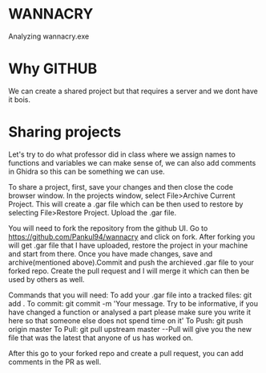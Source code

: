 # WANNACRY
Analyzing wannacry.exe

# Why GITHUB
We can create a shared project but that requires a server and we dont have it bois.

# Sharing projects
Let's try to do what professor did in class where we assign names to functions and variables we can make sense of, we can also add comments in Ghidra so this can be something we can use. 

To share a project, first, save your changes and then close the code browser window. In the projects window, select File>Archive Current Project. This will create a .gar file which can be then used to restore by selecting File>Restore Project. Upload the .gar file.

You will need to fork the repository from the github UI. Go to https://github.com/Pankul94/wannacry and click on fork.
After forking you will get .gar file that I have uploaded, restore the project in your machine and start from there. Once you have made changes, save and archive(mentioned above).Commit and push the archieved .gar file to your forked repo. Create the pull request and I will merge it which can then be used by others as well.

Commands that you will need:
To add your .gar file into a tracked files: git add .
To commit: git commit -m 'Your message. Try to be informative, if you have changed a function or analysed a part please make sure you                               write it here so that someone else does not spend time on it'
To Push: git push origin master
To Pull: git pull upstream master --Pull will give you the new file that was the latest that anyone of us has worked on.

After this go to your forked repo and create a pull request, you can add comments in the PR as well.

